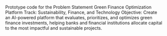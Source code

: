 Prototype code for the Problem Statement
Green Finance Optimization Platform Track: Sustainability, Finance, and Technology Objective: Create an AI-powered platform that evaluates, prioritizes, and optimizes green finance investments, helping banks and financial institutions allocate capital to the most impactful and sustainable projects.
